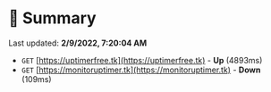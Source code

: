 # 📖 Summary
Last updated: **2/9/2022, 7:20:04 AM**

- `GET` [https://uptimerfree.tk](https://uptimerfree.tk) - **Up** (4893ms)
- `GET` [https://monitoruptimer.tk](https://monitoruptimer.tk) - **Down** (109ms)
